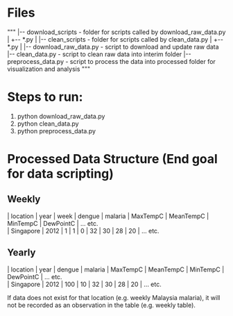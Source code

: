 # Files
"""
  |-- download_scripts - folder for scripts called by download_raw_data.py
  |   +-- *.py
  |
  |-- clean_scripts - folder for scripts called by clean_data.py
  |   +-- *.py
  |
  |-- download_raw_data.py - script to download and update raw data  
  |-- clean_data.py - script to clean raw data into interim folder
  |-- preprocess_data.py - script to process the data into processed folder for visualization and analysis
"""
# Steps to run:

1. python download_raw_data.py
2. python clean_data.py
3. python preprocess_data.py

# Processed Data Structure (End goal for data scripting)
## Weekly
| location    | year   | week | dengue | malaria | MaxTempC | MeanTempC | MinTempC | DewPointC | ... etc.  
| Singapore | 2012 | 1       | 1          | 0          | 32             | 30               | 28             | 20            | ... etc.  

## Yearly
| location    | year   | dengue | malaria | MaxTempC | MeanTempC | MinTempC | DewPointC | ... etc.  
| Singapore | 2012 | 100       | 10        | 32             | 30               | 28             | 20            | ... etc.  

If data does not exist for that location (e.g. weekly Malaysia malaria), it will not be recorded as an observation in the table (e.g. weekly table).
